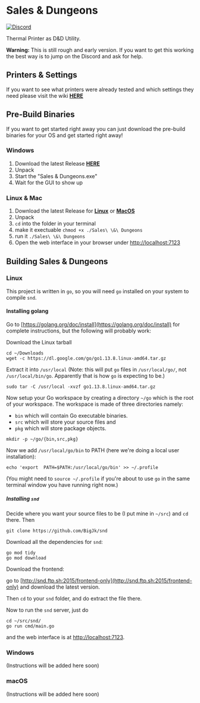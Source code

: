 # Sales &amp; Dungeons

[![Discord](https://img.shields.io/discord/678654745803751579?label=discord)](https://discord.gg/5MUZEjc)

Thermal Printer as D&amp;D Utility.

**Warning:** This is still rough and early version. If you want to get this working the best way is to jump on the Discord and ask for help.

## Printers & Settings

If you want to see what printers were already tested and which settings they need please visit the wiki [**HERE**](https://github.com/BigJk/snd/wiki/Printer-Settings)

## Pre-Build Binaries

If you want to get started right away you can just download the pre-build binaries for your OS and get started right away!

### Windows

1. Download the latest Release [**HERE**](http://snd.ftp.sh:2015/windows-amd64/?sort=time&order=desc)
2. Unpack
3. Start the "Sales & Dungeons.exe"
4. Wait for the GUI to show up

### Linux & Mac

1. Download the latest Release for [**Linux**](http://snd.ftp.sh:2015/linux-amd64/?sort=time&order=desc) or [**MacOS**](http://snd.ftp.sh:2015/darwin-386/?sort=time&order=desc)
2. Unpack
3. ``cd`` into the folder in your terminal
4. make it exectuable ``chmod +x ./Sales\ \&\ Dungeons``
5. run it ``./Sales\ \&\ Dungeons``
6. Open the web interface in your browser under [http://localhost:7123](http://localhost:7123)

## Building Sales & Dungeons

### Linux
This project is written in `go`, so you will need `go` installed on your system to compile `snd`.

#### Installing golang
Go to [https://golang.org/doc/install](https://golang.org/doc/install) for complete instructions, but the following will probably work:

Download the Linux tarball
```
cd ~/Downloads
wget -c https://dl.google.com/go/go1.13.8.linux-amd64.tar.gz
```

Extract it into `/usr/local` (Note: this will put `go` files in `/usr/local/go/`, not `/usr/local/bin/go`. Apparently that is how `go` is expecting to be.)

```
sudo tar -C /usr/local -xvzf go1.13.8.linux-amd64.tar.gz
```

Now setup your Go workspace by creating a directory `~/go` which is the root of your workspace. The workspace is made of three directories namely:
- `bin` which will contain Go executable binaries.
- `src` which will store your source files and
- `pkg` which will store package objects.

```
mkdir -p ~/go/{bin,src,pkg}
```

Now we add `/usr/local/go/bin` to PATH (here we're doing a local user installation):
```
echo 'export  PATH=$PATH:/usr/local/go/bin' >> ~/.profile
```

(You might need to `source ~/.profile` if you're about to use `go` in the same terminal window you have running right now.)

##### Installing `snd`

Decide where you want your source files to be (I put mine in `~/src`) and `cd` there. Then
```
git clone https://github.com/BigJk/snd
```

Download all the dependencies for `snd`:
```
go mod tidy
go mod download
```

Download the frontend:

go to [http://snd.ftp.sh:2015/frontend-only](http://snd.ftp.sh:2015/frontend-only) and download the latest version.

Then `cd` to your `snd` folder, and do extract the file there.

Now to run the `snd` server, just do
```
cd ~/src/snd/
go run cmd/main.go
```

and the web interface is at [http://localhost:7123](http://localhost:7123).

### Windows
(Instructions will be added here soon)
### macOS
(Instructions will be added here soon)
